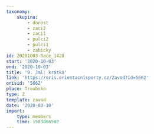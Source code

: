 ```yaml
---
taxonomy:
    skupina:
        - dorost
        - zaci2
        - zaci1
        - pulci2
        - pulci1
        - zabicky
id: 20201003-Race_1428
start: '2020-10-03'
end: '2020-10-03'
title: '9. Jml: krátká'
link: 'https://oris.orientacnisporty.cz/Zavod?id=5662'
orisid: '5662'
place: Troubsko
type: Z
template: zavod
date: '2020-03-10'
import:
    type: members
    time: 1583866502
---
```

